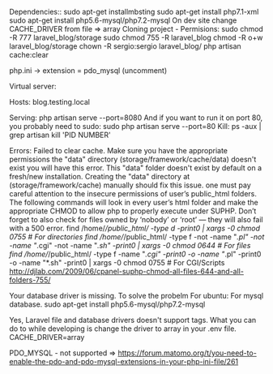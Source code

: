 Dependencies::
sudo apt-get installmbsting
sudo apt-get install php7.1-xml
sudo apt-get install php5.6-mysql/php7.2-mysql
On dev site change CACHE_DRIVER from file => array
Cloning project - Permisions:
	sudo chmod -R 777 laravel_blog/storage
	sudo chmod 755 -R laravel_blog
	chmod -R o+w laravel_blog/storage
	chown -R sergio:sergio laravel_blog/
	php artisan cache:clear
	
php.ini -> extension = pdo_mysql (uncomment)

Virtual server:

Hosts:
blog.testing.local

Serving:
php artisan serve --port=8080
	And if you want to run it on port 80, you probably need to sudo:
		sudo php artisan serve --port=80
Kill: 
	ps -aux | grep artisan
		kill 'PID NUMBER'

Errors:
Failed to clear cache. Make sure you have the appropriate permissions
	the "data" directory (storage/framework/cache/data) doesn't exist you	 	will have this error.
	This "data" folder doesn't exist by default on a fresh/new installation.
	Creating the "data" directory at (storage/framework/cache) manually 		should fix this issue.
one must pay careful attention to the insecure permissions of user’s public_html folders. The following commands will look in every user’s html folder and make the appropriate CHMOD to allow php to properly execute under SUPHP. Don’t forget to also check for files owned by ‘nobody’ or ‘root’ — they will also fail with a 500 error.
	find /home/*/public_html/ -type d -print0 | xargs -0 chmod 0755 # For directories
	find /home/*/public_html/ -type f -not -name "*.pl" -not -name "*.cgi" -not -name "*.sh" -print0 | xargs -0 chmod 0644 # For files
	find /home/*/public_html/ -type f -name "*.cgi" -print0 -o -name "*.pl" -print0 -o -name "*.sh" -print0 | xargs -0 chmod 0755 # For CGI/Scripts
	http://djlab.com/2009/06/cpanel-suphp-chmod-all-files-644-and-all-folders-755/

Your database driver is missing. To solve the probelm
	For ubuntu: For mysql database.
	sudo apt-get install php5.6-mysql/php7.2-mysql



Yes, Laravel file and database drivers doesn't support tags. What you can do to while developing is change the driver to array in your .env file.
	CACHE_DRIVER=array 

PDO_MYSQL - not supported => https://forum.matomo.org/t/you-need-to-enable-the-pdo-and-pdo-mysql-extensions-in-your-php-ini-file/261
